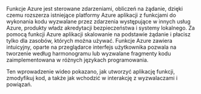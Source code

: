 Funkcje Azure jest sterowane zdarzeniami, obliczeń na żądanie, dzięki czemu rozszerza istniejące platformy Azure aplikacji z funkcjami do wykonania kodu wyzwalane przez zdarzenia występujące w innych usług Azure, produkty władz akredytacji bezpieczeństwa i systemy lokalnego. Za pomocą funkcji Azure aplikacji skalowanie na podstawie żądanie i płacisz tylko dla zasobów, których można używać. Funkcje Azure zawiera intuicyjny, oparte na przeglądarce interfejs użytkownika pozwala na tworzenie według harmonogramu lub wyzwalane fragmenty kodu zaimplementowana w różnych językach programowania. 

Ten wprowadzenie wideo pokazano, jak utworzyć aplikację funkcji, zmodyfikuj kod, a także jak wchodzić w interakcję z wyzwalaczami i powiązań.